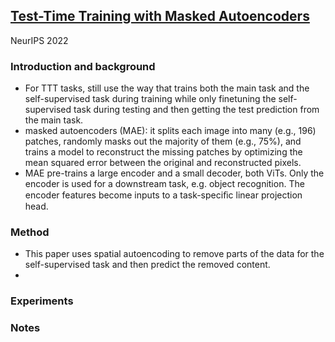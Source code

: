 ## [Test-Time Training with Masked Autoencoders](https://arxiv.org/pdf/2209.07522.pdf)

NeurIPS 2022

### Introduction and background
- For TTT tasks, still use the way that trains both the main task and the self-supervised task during training while only finetuning the self-supervised task during testing and then getting the test prediction from the main task.
- masked autoencoders (MAE): it splits each image into many (e.g., 196) patches, randomly masks out the majority of them (e.g., 75%), and trains a model to reconstruct the missing patches by optimizing the mean squared error between the original and reconstructed pixels.
- MAE pre-trains a large encoder and a small decoder, both ViTs. Only the encoder is used for a downstream task, e.g. object recognition. The encoder features become inputs to a task-speciﬁc linear projection head.
### Method
- This paper uses spatial autoencoding to remove parts of the data for the self-supervised task and then predict the removed content.
- 
### Experiments

### Notes
